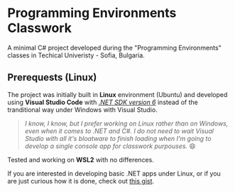 # Programming Environments Classwork
A minimal C# project developed during the "Programming Environments" classes in Techical Univeristy - Sofia, Bulgaria.

## Prerequests (Linux)

The project was initially built in **Linux** environment (Ubuntu) and developed using **Visual Studio Code** with [_.NET SDK version 6_](https://dotnet.microsoft.com/en-us/download/dotnet/6.0) instead of the tranditional way under Windows with Visual Studio.

>  _I know, I know, but I prefer working on Linux rather than on Windows, even when it comes to .NET and C#. I do not need to wait Visual Studio with all it's bloatware to finish loading when I'm going to develop a single console app for classwork purpouses._ :smile:

Tested and working on **WSL2** with no differences.

If you are interested in developing basic .NET apps under Linux, or if you are just curious how it is done, check out [this gist](https://gist.github.com/IvoKara/f9a61afe9efaa13f1203ec089b9df60c).
